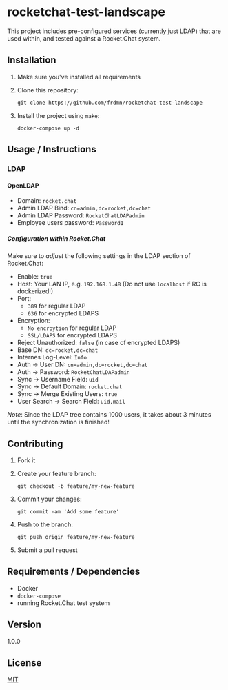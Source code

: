 # rocketchat-test-landscape

This project includes pre-configured services (currently just LDAP) that are used within, and tested against a Rocket.Chat system.

## Installation

1. Make sure you've installed all requirements
2. Clone this repository:

    ```shell
    git clone https://github.com/frdmn/rocketchat-test-landscape
    ```

3. Install the project using `make`:

    ```shell
    docker-compose up -d
    ```

## Usage / Instructions

### LDAP

#### OpenLDAP

* Domain: `rocket.chat`
* Admin LDAP Bind: `cn=admin,dc=rocket,dc=chat`
* Admin LDAP Password: `RocketChatLDAPadmin`
* Employee users password: `Password1`

##### Configuration within Rocket.Chat

Make sure to _adjust_ the following settings in the LDAP section of Rocket.Chat:

* Enable: `true`
* Host: Your LAN IP, e.g. `192.168.1.48` (Do not use `localhost` if RC is dockerized!)
* Port:
  * `389` for regular LDAP
  * `636` for encrypted LDAPS
* Encryption:
  * `No encrpytion` for regular LDAP
  * `SSL/LDAPS` for encrypted LDAPS
* Reject Unauthorized: `false` (in case of encrypted LDAPS)
* Base DN: `dc=rocket,dc=chat`
* Internes Log-Level: `Info`
* Auth -> User DN: `cn=admin,dc=rocket,dc=chat`
* Auth -> Password: `RocketChatLDAPadmin`
* Sync -> Username Field: `uid`
* Sync -> Default Domain: `rocket.chat`
* Sync -> Merge Existing Users: `true`
* User Search -> Search Field: `uid,mail`

_Note_: Since the LDAP tree contains 1000 users, it takes about 3 minutes until the synchronization is finished!

## Contributing

1. Fork it
2. Create your feature branch:

    ```shell
    git checkout -b feature/my-new-feature
    ```

3. Commit your changes:

    ```shell
    git commit -am 'Add some feature'
    ```

4. Push to the branch:

    ```shell
    git push origin feature/my-new-feature
    ```

5. Submit a pull request

## Requirements / Dependencies

* Docker
* `docker-compose`
* running Rocket.Chat test system

## Version

1.0.0

## License

[MIT](LICENSE)
